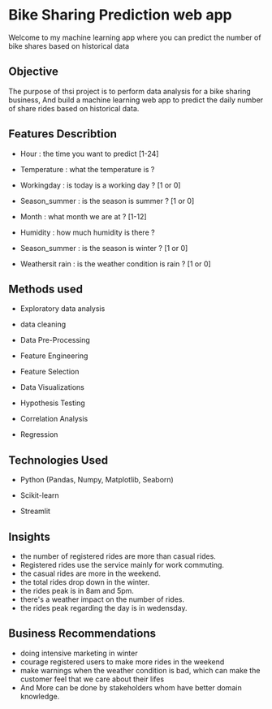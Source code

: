 
# Bike Sharing Prediction web app

Welcome to my machine learning app where you can predict the number of bike shares based on historical data



## Objective

The purpose of thsi project is to perform data analysis for a bike sharing business, And build a machine learning web app to predict the daily number of share rides based on historical data.




## Features Describtion

- Hour : the time you want to predict [1-24]

- Temperature : what the temperature is ?

- Workingday : is today is a working day ? [1 or 0]

- Season_summer : is the season is summer ? [1 or 0]

- Month : what month we are at ? [1-12]

- Humidity : how much humidity is there ? 

- Season_summer : is the season is winter ? [1 or 0]

- Weathersit rain : is the weather condition is rain ? [1 or 0]


## Methods used
- Exploratory data analysis

- data cleaning

- Data Pre-Processing

- Feature Engineering

- Feature Selection

- Data Visualizations

- Hypothesis Testing

- Correlation Analysis

- Regression

## Technologies Used 

- Python (Pandas, Numpy, Matplotlib, Seaborn)

- Scikit-learn

- Streamlit

## Insights 

- the number of registered rides are more than casual rides.
- Registered rides use the service mainly for work commuting.
- the casual rides are more in the weekend.
- the total rides drop down in the winter.
- the rides peak is in 8am and 5pm.
- there's a weather impact on the number of rides.
- the rides peak regarding the day is in wedensday.


## Business Recommendations 

- doing intensive marketing in winter
- courage registered users to make more rides in the weekend
- make warnings when the weather condition is bad, which can make the customer feel that we care about their lifes
- And More can be done by stakeholders whom have better domain knowledge.



